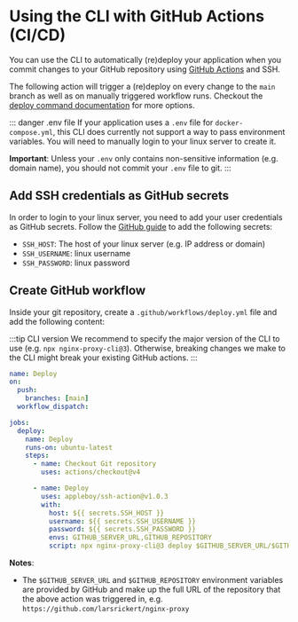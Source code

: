 # Using the CLI with GitHub Actions (CI/CD)

You can use the CLI to automatically (re)deploy your application when you commit changes to your GitHub repository using [GitHub Actions](https://github.com/features/actions) and SSH.

The following action will trigger a (re)deploy on every change to the `main` branch as well as on manually triggered workflow runs. Checkout the [deploy command documentation](/cli/commands#deploy) for more options.

::: danger .env file
If your application uses a `.env` file for `docker-compose.yml`, this CLI does currently not support a way to pass environment variables. You will need to manually login to your linux server to create it.

**Important**: Unless your `.env` only contains non-sensitive information (e.g. domain name), you should not commit your `.env` file to git.
:::

## Add SSH credentials as GitHub secrets

In order to login to your linux server, you need to add your user credentials as GitHub secrets. Follow the [GitHub guide](https://docs.github.com/en/actions/security-guides/encrypted-secrets#creating-encrypted-secrets-for-a-repository) to add the following secrets:

- `SSH_HOST`: The host of your linux server (e.g. IP address or domain)
- `SSH_USERNAME`: linux username
- `SSH_PASSWORD`: linux password

## Create GitHub workflow

Inside your git repository, create a `.github/workflows/deploy.yml` file and add the following content:

:::tip CLI version
We recommend to specify the major version of the CLI to use (e.g. `npx nginx-proxy-cli@3`).
Otherwise, breaking changes we make to the CLI might break your existing GitHub actions.
:::

```yaml
name: Deploy
on:
  push:
    branches: [main]
  workflow_dispatch:

jobs:
  deploy:
    name: Deploy
    runs-on: ubuntu-latest
    steps:
      - name: Checkout Git repository
        uses: actions/checkout@v4

      - name: Deploy
        uses: appleboy/ssh-action@v1.0.3
        with:
          host: ${{ secrets.SSH_HOST }}
          username: ${{ secrets.SSH_USERNAME }}
          password: ${{ secrets.SSH_PASSWORD }}
          envs: GITHUB_SERVER_URL,GITHUB_REPOSITORY
          script: npx nginx-proxy-cli@3 deploy $GITHUB_SERVER_URL/$GITHUB_REPOSITORY --dir=~/nginx-proxy/applications
```

**Notes**:

- The `$GITHUB_SERVER_URL` and `$GITHUB_REPOSITORY` environment variables are provided by GitHub and make up the full URL of the repository that the above action was triggered in, e.g. `https://github.com/larsrickert/nginx-proxy`
